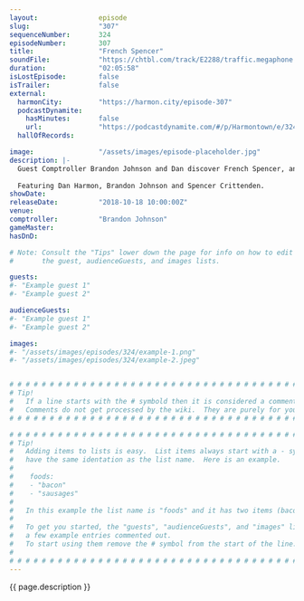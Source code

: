 ```yaml
---
layout:               episode
slug:                 "307"
sequenceNumber:       324
episodeNumber:        307
title:                "French Spencer"
soundFile:            "https://chtbl.com/track/E2288/traffic.megaphone.fm/STA8630704834.mp3?updated=1596579045"
duration:             "02:05:58"
isLostEpisode:        false
isTrailer:            false
external:
  harmonCity:         "https://harmon.city/episode-307"
  podcastDynamite:
    hasMinutes:       false
    url:              "https://podcastdynamite.com/#/p/Harmontown/e/324/307"
  hallOfRecords:      

image:                "/assets/images/episode-placeholder.jpg"
description: |-
  Guest Comptroller Brandon Johnson and Dan discover French Spencer, and learn that sometimes applause hurts.
  
  Featuring Dan Harmon, Brandon Johnson and Spencer Crittenden.
showDate:             
releaseDate:          "2018-10-18 10:00:00Z"
venue:                
comptroller:          "Brandon Johnson"
gameMaster:           
hasDnD:               

# Note: Consult the "Tips" lower down the page for info on how to edit
#       the guest, audienceGuests, and images lists.

guests:
#- "Example guest 1"
#- "Example guest 2"

audienceGuests:
#- "Example guest 1"
#- "Example guest 2"

images:
#- "/assets/images/episodes/324/example-1.png"
#- "/assets/images/episodes/324/example-2.jpeg"


# # # # # # # # # # # # # # # # # # # # # # # # # # # # # # # # # # # # # # # # # # # # #
# Tip!
#   If a line starts with the # symbold then it is considered a comment.
#   Comments do not get processed by the wiki.  They are purely for your information.
# # # # # # # # # # # # # # # # # # # # # # # # # # # # # # # # # # # # # # # # # # # # #

# # # # # # # # # # # # # # # # # # # # # # # # # # # # # # # # # # # # # # # # # # # # #
# Tip!
#   Adding items to lists is easy.  List items always start with a - symbol and have
#   have the same identation as the list name.  Here is an example.
#
#    foods:
#    - "bacon"
#    - "sausages"
#
#   In this example the list name is "foods" and it has two items (bacon, and sausages).
#
#   To get you started, the "guests", "audienceGuests", and "images" lists below have
#   a few example entries commented out.
#   To start using them remove the # symbol from the start of the line.
#
# # # # # # # # # # # # # # # # # # # # # # # # # # # # # # # # # # # # # # # # # # # # #
---
```


<!-- The episode description will be rendered here -->
{{ page.description }}

<!-- Add your content BELOW here -->
<!-- vvvvvvvvvvvvvvvvvvvvvvvvvvv -->




<!-- ^^^^^^^^^^^^^^^^^^^^^^^^^^^ -->
<!-- Add your content ABOVE here -->

<!-- The episode gallery will be rendered here -->
